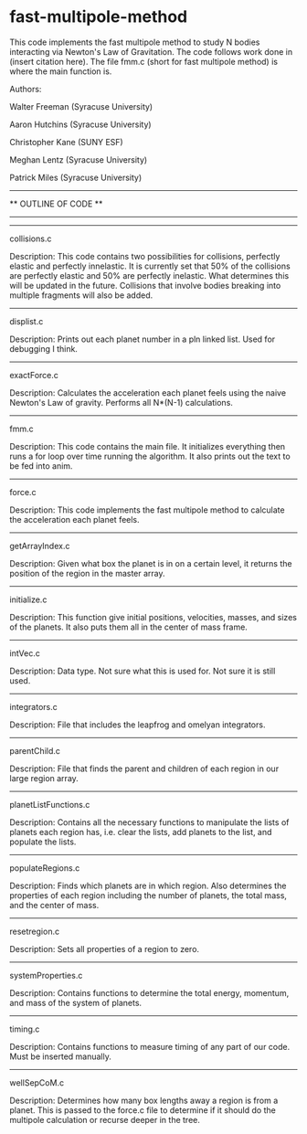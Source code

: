 # fast-multipole-method

This code implements the fast multipole method to study N bodies interacting via Newton's Law of Gravitation. The code follows work done in (insert citation here). The file fmm.c (short for fast multipole method) is where the main function is. 

Authors:

Walter Freeman (Syracuse University)

Aaron Hutchins (Syracuse University)

Christopher Kane (SUNY ESF)

Meghan Lentz (Syracuse University)

Patrick Miles (Syracuse University)

*****************************
**     OUTLINE OF CODE     **
*****************************

*****************************
collisions.c

Description: This code contains two possibilities for collisions, perfectly elastic and perfectly innelastic. It is currently set that 50% of the collisions are perfectly elastic and 50% are perfectly inelastic. What determines this will be updated in the future. Collisions that involve bodies breaking into multiple fragments will also be added.

*****************************
displist.c

Description: Prints out each planet number in a pln linked list. Used for debugging I think.

*****************************
exactForce.c

Description: Calculates the acceleration each planet feels using the naive Newton's Law of gravity. Performs all N*(N-1) calculations.

*****************************
fmm.c

Description: This code contains the main file. It initializes everything then runs a for loop over time running the algorithm. It also prints out the text to be fed into anim.

*****************************
force.c

Description: This code implements the fast multipole method to calculate the acceleration each planet feels. 

*****************************
getArrayIndex.c

Description: Given what box the planet is in on a certain level, it returns the position of the region in the master array.

*****************************
initialize.c

Description: This function give initial positions, velocities, masses, and sizes of the planets. It also puts them all in the center of mass frame.

*****************************
intVec.c

Description: Data type. Not sure what this is used for. Not sure it is still used.

*****************************
integrators.c

Description: File that includes the leapfrog and omelyan integrators.

*****************************
parentChild.c

Description: File that finds the parent and children of each region in our large region array.

*****************************
planetListFunctions.c

Description: Contains all the necessary functions to manipulate the lists of planets each region has, i.e. clear the lists, add planets to the list, and populate the lists.

*****************************
populateRegions.c

Description: Finds which planets are in which region. Also determines the properties of each region including the number of planets, the total mass, and the center of mass.

*****************************
resetregion.c

Description: Sets all properties of a region to zero.

*****************************
systemProperties.c

Description: Contains functions to determine the total energy, momentum, and mass of the system of planets.

*****************************
timing.c 

Description: Contains functions to measure timing of any part of our code. Must be inserted manually.

*****************************
wellSepCoM.c

Description: Determines how many box lengths away a region is from a planet. This is passed to the force.c file to determine if it should do the multipole calculation or recurse deeper in the tree.







